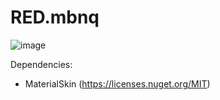 # RED.mbnq

![image](https://github.com/user-attachments/assets/af264b0f-e7c3-494c-9fe6-695ee6dd274b)

Dependencies:
  - MaterialSkin (https://licenses.nuget.org/MIT)
